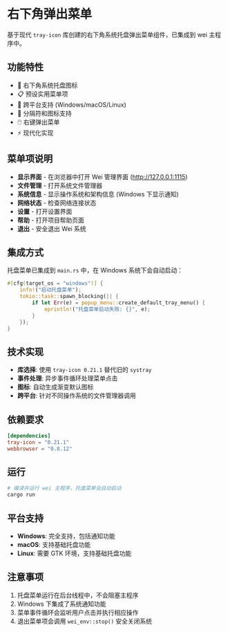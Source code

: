 # 右下角弹出菜单

基于现代 `tray-icon` 库创建的右下角系统托盘弹出菜单组件，已集成到 wei 主程序中。

## 功能特性

- 🎯 右下角系统托盘图标
- 📋 预设实用菜单项
- 🔧 跨平台支持 (Windows/macOS/Linux)
- 🎨 分隔符和图标支持
- 🖱️ 右键弹出菜单
- ⚡ 现代化实现

## 菜单项说明

- **显示界面** - 在浏览器中打开 Wei 管理界面 (http://127.0.0.1:1115)
- **文件管理** - 打开系统文件管理器
- **系统信息** - 显示操作系统和架构信息 (Windows 下显示通知)
- **网络状态** - 检查网络连接状态
- **设置** - 打开设置界面
- **帮助** - 打开项目帮助页面
- **退出** - 安全退出 Wei 系统

## 集成方式

托盘菜单已集成到 `main.rs` 中，在 Windows 系统下会自动启动：

```rust
#[cfg(target_os = "windows")] {
    info!("启动托盘菜单");
    tokio::task::spawn_blocking(|| {
        if let Err(e) = popup_menu::create_default_tray_menu() {
            eprintln!("托盘菜单启动失败: {}", e);
        }
    });
}
```

## 技术实现

- **库选择**: 使用 `tray-icon 0.21.1` 替代旧的 `systray`
- **事件处理**: 异步事件循环处理菜单点击
- **图标**: 自动生成渐变默认图标
- **跨平台**: 针对不同操作系统的文件管理器调用

## 依赖要求

```toml
[dependencies]
tray-icon = "0.21.1"
webbrowser = "0.8.12"
```

## 运行

```bash
# 编译并运行 wei 主程序，托盘菜单会自动启动
cargo run
```

## 平台支持

- **Windows**: 完全支持，包括通知功能
- **macOS**: 支持基础托盘功能
- **Linux**: 需要 GTK 环境，支持基础托盘功能

## 注意事项

1. 托盘菜单运行在后台线程中，不会阻塞主程序
2. Windows 下集成了系统通知功能
3. 菜单事件循环会监听用户点击并执行相应操作
4. 退出菜单项会调用 `wei_env::stop()` 安全关闭系统